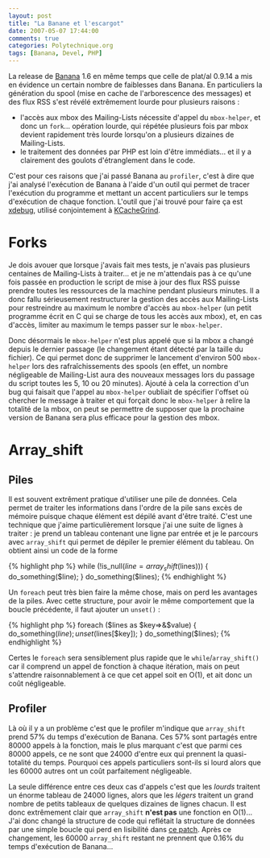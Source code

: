```yaml
---
layout: post
title: "La Banane et l'escargot"
date: 2007-05-07 17:44:00
comments: true
categories: Polytechnique.org
tags: [Banana, Devel, PHP]
---
```

La release de [Banana](http://opensource.polytechnique.org/banana/) 1.6 en même temps que celle de plat/al 0.9.14 a mis en évidence un certain nombre de faiblesses dans Banana. En particuliers la génération du spool (mise en cache de l'arborescence des messages) et des flux RSS s'est révélé extrêmement lourde pour plusieurs raisons :

*   l'accès aux mbox des Mailing-Lists nécessite d'appel du `mbox-helper`, et donc un `fork`... opération lourde, qui répétée plusieurs fois par mbox devient rapidement très lourde lorsqu'on a plusieurs dizaines de Mailing-Lists.
*   le traitement des données par PHP est loin d'être immédiats... et il y a clairement des goulots d'étranglement dans le code.

C'est pour ces raisons que j'ai passé Banana au `profiler`, c'est à dire que j'ai analysé l'exécution de Banana à l'aide d'un outil qui permet de tracer l'exécution du programme et mettant un accent particuliers sur le temps d'exécution de chaque fonction. L'outil que j'ai trouvé pour faire ça est [xdebug](http://www.xdebug.org), utilisé conjointement à [KCacheGrind](http://kcachegrind.sourceforge.net/).

<!-- more -->

Forks
=====

Je dois avouer que lorsque j'avais fait mes tests, je n'avais pas plusieurs centaines de Mailing-Lists à traiter... et je ne m'attendais pas à ce qu'une fois passée en production le script de mise à jour des flux RSS puisse prendre toutes les ressources de la machine pendant plusieurs minutes. Il a donc fallu sérieusement restructurer la gestion des accès aux Mailing-Lists pour restreindre au maximum le nombre d'accès au `mbox-helper` (un petit programme écrit en C qui se charge de tous les accès aux mbox), et, en cas d'accès, limiter au maximum le temps passer sur le `mbox-helper`.

Donc désormais le `mbox-helper` n'est plus appelé que si la mbox a changé depuis le dernier passage (le changement étant détecté par la taille du fichier). Ce qui permet donc de supprimer le lancement d'environ 500 `mbox-helper` lors des rafraîchissements des spools (en effet, un nombre négligeable de Mailing-List aura des nouveaux messages lors du passage du script toutes les 5, 10 ou 20 minutes). Ajouté à cela la correction d'un bug qui faisait que l'appel au `mbox-helper` oubliait de spécifier l'offset où chercher le message à traiter et qui forçait donc le `mbox-helper` à relire la totalité de la mbox, on peut se permettre de supposer que la prochaine version de Banana sera plus efficace pour la gestion des mbox.


Array_shift
===========

Piles
-----

Il est souvent extrêment pratique d'utiliser une pile de données. Cela permet de traiter les informations dans l'ordre de la pile sans excès de mémoire puisque chaque élément est dépilé avant d'être traité. C'est une technique que j'aime particulièrement lorsque j'ai une suite de lignes à traiter : je prend un tableau contenant une ligne par entrée et je le parcours avec `array_shift` qui permet de dépiler le premier élément du tableau. On obtient ainsi un code de la forme


{% highlight php %}
while (!is_null($line = array_shift($lines))) {
    do_something($line);
}
do_something($lines);
{% endhighlight %}

Un `foreach` peut très bien faire la même chose, mais on perd les avantages de la piles. Avec cette structure, pour avoir le même comportement que la boucle précédente, il faut ajouter un `unset()` :


{% highlight php %}
foreach ($lines as $key=>&$value) {
    do_something($line);
    unset($lines[$key]);
}
do_something($lines);
{% endhighlight %}

Certes le `foreach` sera sensiblement plus rapide que le `while`/`array_shift()` car il comprend un appel de fonction à chaque itération, mais on peut s'attendre raisonnablement à ce que cet appel soit en O(1), et ait donc un coût négligeable.

Profiler
--------

Là où il y a un problème c'est que le profiler m'indique que `array_shift` prend 57% du temps d'exécution de Banana. Ces 57% sont partagés entre 80000 appels à la fonction, mais le plus marquant c'est que parmi ces 80000 appels, ce ne sont que 24000 d'entre eux qui prennent la quasi-totalité du temps. Pourquoi ces appels particuliers sont-ils si lourd alors que les 60000 autres ont un coût parfaitement négligeable.

La seule différence entre ces deux cas d'appels c'est que les _lourds_ traitent un énorme tableau de 24000 lignes, alors que les _légers_ traitent un grand nombre de petits tableaux de quelques dizaines de lignes chacun. Il est donc extrêmement clair que `array_shift` __n'est pas__ une fonction en O(1)... J'ai donc changé la structure de code qui reflétait la structure de données par une simple boucle qui perd en lisibilité dans [ce patch](http://opensource.polytechnique.org/viewsvn/diff.php?path=/trunk/banana/mbox.inc.php&rev=248&repname=Banana). Après ce changement, les 60000 `array_shift` restant ne prennent que 0.16% du temps d'exécution de Banana...
